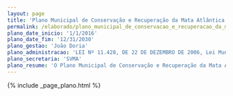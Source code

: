 ```yaml
---
layout: page
title: 'Plano Municipal de Conservação e Recuperação da Mata Atlântica'
permalink: /elaborado/plano_municipal_de_conservacao_e_recuperacao_da_mata_atlantica/
plano_date_inicio: '1/1/2016'
plano_date_fim: '12/31/2030'
plano_gestao: 'João Doria'
plano_administracao: 'LEI Nº 11.428, DE 22 DE DEZEMBRO DE 2006, Lei Municipal nº 16.050/2014 - Plano Diretor Estratégico do Município de São Paulo'
plano_secretaria: 'SVMA'
plano_resume: 'O Plano Municipal de Conservação e Recuperação da Mata Atlântica (PMMA), criado pela Lei da Mata Atlântica, é um instrumento legal que permite que os municípios atuem na preservação dessa vegetação. Integrado ao Plano Diretor Estratégico (PDE) de São Paulo, o PMMA foi desenvolvido pela Prefeitura em colaboração com várias entidades. O plano define ações prioritárias e áreas para conservação, manejo e recuperação da Mata Atlântica na cidade, com base em mapeamentos de remanescentes vegetais. Ele promove experimentos tecnológicos sustentáveis e a gestão que equilibra a conservação ambiental com o desenvolvimento econômico e cultural. Além disso, incentiva a participação cidadã na gestão pública e inclui ações como educação ambiental, gestão de resíduos sólidos e ecoturismo. O PMMA também fornece subsídios para outras políticas e programas municipais, como saneamento básico, desenvolvimento rural sustentável e o próprio PDE.'
---
```

<div>
{% include _page_plano.html %}
</div>
